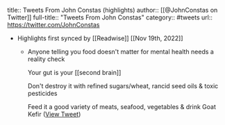 title:: Tweets From John Constas (highlights)
author:: [[@JohnConstas on Twitter]]
full-title:: "Tweets From John Constas"
category:: #tweets
url:: https://twitter.com/JohnConstas

- Highlights first synced by [[Readwise]] [[Nov 19th, 2022]]
	- Anyone telling you food doesn't matter for mental health needs a reality check
	  
	  Your gut is your [[second brain]]
	  
	  Don't destroy it with refined sugars/wheat, rancid seed oils & toxic pesticides
	  
	  Feed it a good variety of meats, seafood, vegetables & drink Goat Kefir ([View Tweet](https://twitter.com/JohnConstas/status/1402261352626937875))